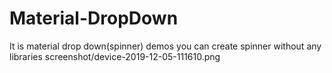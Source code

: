 # Material-DropDown
It is material drop down(spinner) demos you can create spinner without any libraries 
screenshot/device-2019-12-05-111610.png
